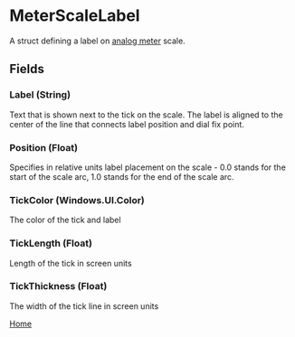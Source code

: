 # MeterScaleLabel
A struct defining a label on [analog meter](AnalogVUMeter.md) scale.
## Fields
### Label (String)
Text that is shown next to the tick on the scale. The label is aligned to the center of the line that connects label position and dial fix point.
### Position (Float)
Specifies in relative units label placement on the scale - 0.0 stands for the start of the scale arc, 1.0 stands for the end of the scale arc.
### TickColor (Windows.UI.Color)
The color of the tick and label
### TickLength (Float)
Length of the tick in screen units
### TickThickness (Float)
The width of the tick line in screen units

[Home](AudioVisualizer.md)